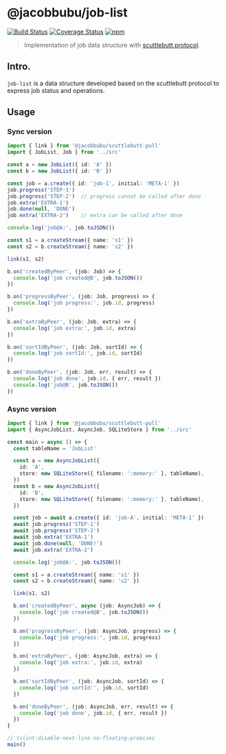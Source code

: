 # @jacobbubu/job-list

[![Build Status](https://github.com/jacobbubu/job-list/workflows/Build%20and%20Release/badge.svg)](https://github.com/jacobbubu/job-list/actions?query=workflow%3A%22Build+and+Release%22)
[![Coverage Status](https://coveralls.io/repos/github/jacobbubu/job-list/badge.svg)](https://coveralls.io/github/jacobbubu/job-list)
[![npm](https://img.shields.io/npm/v/@jacobbubu/job-list.svg)](https://www.npmjs.com/package/@jacobbubu/job-list/)

> Implementation of job data structure with [scuttlebutt protocol](https://github.com/jacobbubu/scuttlebutt-pull).

## Intro.

`job-list` is a data structure developed based on the scuttlebutt protocol to express job status and operations.

## Usage

### Sync version
``` ts
import { link } from '@jacobbubu/scuttlebutt-pull'
import { JobList, Job } from '../src'

const a = new JobList({ id: 'A' })
const b = new JobList({ id: 'B' })

const job = a.create({ id: 'job-1', initial: 'META-1' })
job.progress('STEP-1')
job.progress('STEP-2')  // progress cannot be called after done
job.extra('EXTRA-1')
job.done(null, 'DONE')
job.extra('EXTRA-2')    // extra can be called after done

console.log('job@A:', job.toJSON())

const s1 = a.createStream({ name: 's1' })
const s2 = b.createStream({ name: 's2' })

link(s1, s2)

b.on('createdByPeer', (job: Job) => {
  console.log('job created@B', job.toJSON())
})

b.on('progressByPeer', (job: Job, progress) => {
  console.log('job progress:', job.id, progress)
})

b.on('extraByPeer', (job: Job, extra) => {
  console.log('job extra:', job.id, extra)
})

b.on('sortIdByPeer', (job: Job, sortId) => {
  console.log('job sortId:', job.id, sortId)
})

b.on('doneByPeer', (job: Job, err, result) => {
  console.log('job done', job.id, { err, result })
  console.log('job@B', job.toJSON())
})
```

### Async version

``` ts
import { link } from '@jacobbubu/scuttlebutt-pull'
import { AsyncJobList, AsyncJob, SQLiteStore } from '../src'

const main = async () => {
  const tableName = 'JobList'

  const a = new AsyncJobList({
    id: 'A',
    store: new SQLiteStore({ filename: ':memory:' }, tableName),
  })
  const b = new AsyncJobList({
    id: 'B',
    store: new SQLiteStore({ filename: ':memory:' }, tableName),
  })

  const job = await a.create({ id: 'job-A', initial: 'META-1' })
  await job.progress('STEP-1')
  await job.progress('STEP-2')
  await job.extra('EXTRA-1')
  await job.done(null, 'DONE!')
  await job.extra('EXTRA-2')

  console.log('job@A:', job.toJSON())

  const s1 = a.createStream({ name: 's1' })
  const s2 = b.createStream({ name: 's2' })

  link(s1, s2)

  b.on('createdByPeer', async (job: AsyncJob) => {
    console.log('job created@B', job.toJSON())
  })

  b.on('progressByPeer', (job: AsyncJob, progress) => {
    console.log('job progress:', job.id, progress)
  })

  b.on('extraByPeer', (job: AsyncJob, extra) => {
    console.log('job extra:', job.id, extra)
  })

  b.on('sortIdByPeer', (job: AsyncJob, sortId) => {
    console.log('job sortId:', job.id, sortId)
  })

  b.on('doneByPeer', (job: AsyncJob, err, result) => {
    console.log('job done', job.id, { err, result })
  })
}

// tslint:disable-next-line no-floating-promises
main()
```
